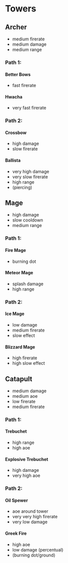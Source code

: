 # Towers

## Archer
- medium firerate
- medium damage
- medium range
### Path 1:
#### Better Bows
- fast firerate
#### Hwacha
- very fast firerate

### Path 2: 
#### Crossbow
- high damage
- slow firerate

#### Ballista
- very high damage
- very slow firerate
- high range
- (piercing)

## Mage
- high damage
- slow cooldown
- medium range

### Path 1: 
#### Fire Mage
- burning dot

#### Meteor Mage
- splash damage
- high range

### Path 2:
#### Ice Mage
- low damage
- medium firerate
- slow effect

#### Blizzard Mage
- high firerate
- high slow effect

## Catapult
- medium damage
- medium aoe
- low firerate
- medium firerate

### Path 1:
#### Trebuchet
- high range
- high aoe

#### Explosive Trebuchet
- high damage
- very high aoe

### Path 2:
#### Oil Spewer
- aoe around tower
- very very high firerate
- very low damage

#### Greek Fire
- high aoe
- low damage (percentual)
- (burning dot/ground)